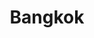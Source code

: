 ---
title: "Bangkok"
cc-type: city
hashtag: bangkok
country:
  - Thailand
tags:
  - City
  - Thailand
---